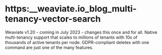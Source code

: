 # https:\_\_weaviate.io_blog_multi-tenancy-vector-search

Weaviate v1.20 - coming in July 2023 - changes this once and for all. Native multi-tenancy support that scales to millions of tenants with 10s of thousands of active tenants per node. GDPR-compliant deletes with one command are just one of the many features.
